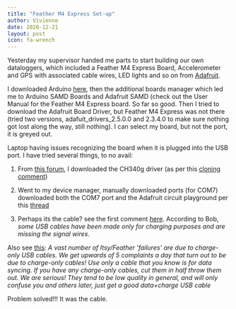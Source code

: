 ```yaml
---
title: "Feather M4 Express Set-up"
author: Vivienne
date: 2020-12-21
layout: post
icon: fa-wrench
---
```


Yesterday my supervisor handed me parts to start building our own dataloggers, which included a Feather M4 Express Board, Accelerometer and GPS with associated cable wires, LED lights and so on from [Adafruit](https://www.adafruit.com/product/3857).

I downloaded Arduino [here](https://www.arduino.cc/en/software), then the additional boards manager which led me to Arduino SAMD Boards and Adafruit SAMD (check out the User Manual for the Feather M4 Express board. So far so good. Then I tried to download the Adafruit Board Driver, but Feather M4 Express was not there (tried two versions, adafuit_drivers_2.5.0.0 and 2.3.4.0 to make sure nothing got lost along the way, still nothing). I can select my board, but not the port, it is greyed out.

Laptop having issues recognizing the board when it is plugged into the USB port. I have tried several things, to no avail:
1. From [this forum](https://forum.arduino.cc/index.php?topic=424879.0), I downloaded the CH340g driver (as per this [cloning comment](https://forum.arduino.cc/index.php?topic=619090.0))

2. Went to my device manager, manually downloaded ports (for COM7) downloaded both the COM7 port and the Adafruit circuit playground per this [thread](https://www.windows10forums.com/threads/ports-com-and-lte-not-showing-in-device-manager-in-windows-10.6057/)

3. Perhaps its the cable? see the first comment [here](https://www.thingsconnected.io/arduino-studio-com-port-grayed-windows-resolved/). According to Bob, *some USB cables have been made only for charging purposes and are missing the signal wires*. 

Also see [this](https://learn.adafruit.com/adafruit-feather-32u4-basic-proto/feather-help#faq-3): *A vast number of Itsy/Feather 'failures' are due to charge-only USB cables. We get upwards of 5 complaints a day that turn out to be due to charge-only cables! Use only a cable that you know is for data syncing. If you have any charge-only cables, cut them in half throw them out. We are serious! They tend to be low quality in general, and will only confuse you and others later, just get a good data+charge USB cable*

Problem solved!!! It was the cable. 
